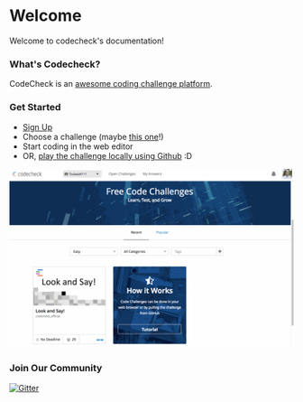 # Welcome

Welcome to codecheck's documentation!

### What's Codecheck?

CodeCheck is an [awesome coding challenge platform](http://code-check.io).

### Get Started

* [Sign Up](https://app.code-check.io/auth/signup)
* Choose a challenge (maybe [this one](https://app.code-check.io/orgs/codecheck_official/challenges/110)!)
* Start coding in the web editor
* OR, [play the challenge locally using Github](guide_github.md) :D

![start_challenge_web_editor](images/start_challenge_web_editor.gif)

### Join Our Community

[![Gitter](https://badges.gitter.im/code-check/docs.svg)](https://gitter.im/code-check/docs?utm_source=badge&utm_medium=badge&utm_campaign=pr-badge)
